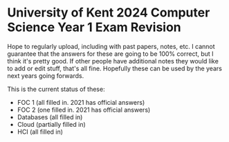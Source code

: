 # University of Kent 2024 Computer Science Year 1 Exam Revision

Hope to regularly upload, including with past papers, notes, etc. I cannot guarantee that the answers for these are going to be 100% correct, but I think it's pretty good. If other people have additional notes they would like to add or edit stuff, that's all fine. Hopefully these can be used by the years next years going forwards.

This is the current status of these:

- FOC 1 (all filled in. 2021 has official answers)
- FOC 2 (one filled in. 2021 has official answers)
- Databases (all filled in)
- Cloud (partially filled in)
- HCI (all filled in)
